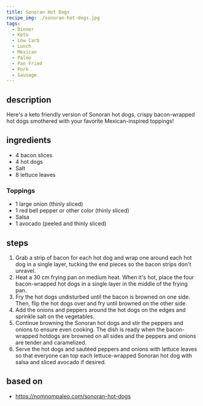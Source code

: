 ```yaml
---
title: Sonoran Hot Dogs
recipe_img: ./sonoran-hot-dogs.jpg
tags:
  - Dinner
  - Keto
  - Low Carb
  - Lunch
  - Mexican
  - Paleo
  - Pan Fried
  - Pork
  - Sausage
---
```


## description

Here's a keto friendly version of Sonoran hot dogs, crispy bacon-wrapped hot dogs smothered with your favorite Mexican-inspired toppings!

## ingredients

- 4 bacon slices
- 4 hot dogs
- Salt
- 8 lettuce leaves

### Toppings

- 1 large onion (thinly sliced)
- 1 red bell pepper or other color (thinly sliced)
- Salsa
- 1 avocado (peeled and thinly sliced)

## steps

1. Grab a strip of bacon for each hot dog and wrap one around each hot dog in a single layer, tucking the end pieces so the bacon strips don't unravel.
2. Heat a 30 cm frying pan on medium heat. When it's hot, place the four bacon-wrapped hot dogs in a single layer in the middle of the frying pan.
3. Fry the hot dogs undisturbed until the bacon is browned on one side. Then, flip the hot dogs over and fry until browned on the other side.
4. Add the onions and peppers around the hot dogs on the edges and sprinkle salt on the vegetables.
5. Continue browning the Sonoran hot dogs and stir the peppers and onions to ensure even cooking. The dish is ready when the bacon-wrapped hotdogs are browned on all sides and the peppers and onions are tender and caramelized.
6. Serve the hot dogs and sautéed peppers and onions with lettuce leaves so that everyone can top each lettuce-wrapped Sonoran hot dog with salsa and sliced avocado if desired.

## based on

- https://nomnompaleo.com/sonoran-hot-dogs
